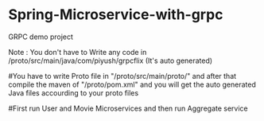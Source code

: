 # Spring-Microservice-with-grpc
GRPC demo project

Note : You don't have to Write any code in /proto/src/main/java/com/piyush/grpcflix (It's auto generated)

#You have to write Proto file in "/proto/src/main/proto/" and after that compile the maven of "/proto/pom.xml" and you will get the auto generated Java files accourding to your proto files

#First run User and Movie Microservices and then run Aggregate service
